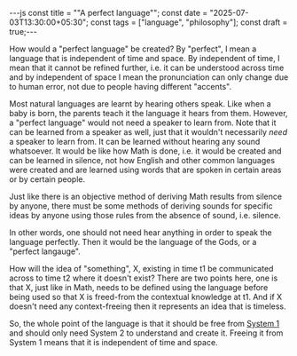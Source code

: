---js const title = "\"A perfect language\""; const date = "2025-07-03T13:30:00+05:30"; const tags = ["language", "philosophy"]; const draft = true;---

How would a "perfect language" be created? By "perfect", I mean a language that is independent of time and space. By independent of time, I mean that it cannot be refined further, i.e. it can be understood across time and by independent of space I mean the pronunciation can only change due to human error, not due to people having different "accents".

Most natural languages are learnt by hearing others speak.  Like when a baby is born, the parents teach it the language it hears from them. However, a "perfect language" would not need a speaker to learn from.  Note that it can be learned from a speaker as well, just that it wouldn't necessarily _need_ a speaker to learn from.  It can be learned without hearing any sound whatsoever. It would be like how Math is done, i.e. it would be created and can be learned in silence, not how English and other common languages were created and are learned using words that are spoken in certain areas or by certain people.

Just like there is an objective method of deriving Math results from silence by anyone, there must be some methods of deriving sounds for specific ideas by anyone using those rules from the absence of sound, i.e. silence.

In other words, one should not need hear anything in order to speak the language perfectly.  Then it would be the language of the Gods, or a "perfect langauge".

How will the idea of "something", X, existing in time t1 be communicated across to time t2 where it doesn't exist?  There are two points here, one is that X, just like in Math, needs to be defined using the language before being used so that X is freed-from the contextual knowledge at t1. And if X doesn't need any context-freeing then it represents an idea that is timeless.

So, the whole point of the language is that it should be free from [System 1](https://en.m.wikipedia.org/wiki/Thinking,_Fast_and_Slow) and should only need System 2 to understand and create it. Freeing it from System 1 means that it is independent of time and space.